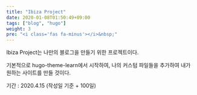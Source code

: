 ```yaml
---
title: "Ibiza Project"
date: 2020-01-08T01:50:49+09:00
tags: ["blog", "hugo"]
weight: 3
pre: "<i class='fas fa-minus'></i>&nbsp;"
---
```


Ibiza Project는 나만의 블로그을 만들기 위한 프로젝트이다.

기본적으로 hugo-theme-learn에서 시작하여, 나의 커스텀 파일들을 추가하여 내가 원하는 사이트를 만들 것이다.

기간 : 2020.4.15 (작성일 기준 + 100일)